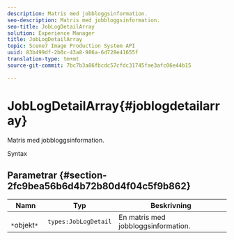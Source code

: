 ```yaml
---
description: Matris med jobbloggsinformation.
seo-description: Matris med jobbloggsinformation.
seo-title: JobLogDetailArray
solution: Experience Manager
title: JobLogDetailArray
topic: Scene7 Image Production System API
uuid: 83b499df-2b0c-43a8-986a-6d728e41655f
translation-type: tm+mt
source-git-commit: 7bc7b3a86fbcdc57cfdc31745fae3afc06e44b15

---
```



# JobLogDetailArray{#joblogdetailarray}

Matris med jobbloggsinformation.

Syntax

## Parametrar {#section-2fc9bea56b6d4b72b80d4f04c5f9b862}

| Namn | Typ | Beskrivning |
|---|---|---|
| ` *`objekt`*` | `types:JobLogDetail` | En matris med jobbloggsinformation. |

